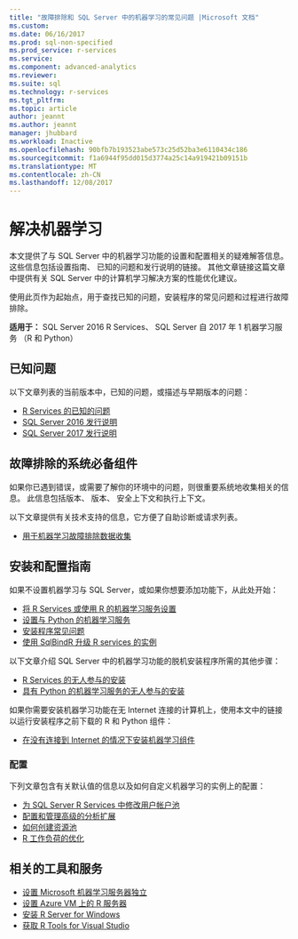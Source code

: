 ```yaml
---
title: "故障排除和 SQL Server 中的机器学习的常见问题 |Microsoft 文档"
ms.custom: 
ms.date: 06/16/2017
ms.prod: sql-non-specified
ms.prod_service: r-services
ms.service: 
ms.component: advanced-analytics
ms.reviewer: 
ms.suite: sql
ms.technology: r-services
ms.tgt_pltfrm: 
ms.topic: article
author: jeannt
ms.author: jeannt
manager: jhubbard
ms.workload: Inactive
ms.openlocfilehash: 90bfb7b193523abe573c25d52ba3e6110434c186
ms.sourcegitcommit: f1a6944f95dd015d3774a25c14a919421b09151b
ms.translationtype: MT
ms.contentlocale: zh-CN
ms.lasthandoff: 12/08/2017
---
```

# <a name="troubleshoot-machine-learning"></a>解决机器学习

本文提供了与 SQL Server 中的机器学习功能的设置和配置相关的疑难解答信息。 这些信息包括设置指南、 已知的问题和发行说明的链接。 其他文章链接这篇文章中提供有关 SQL Server 中的计算机学习解决方案的性能优化建议。

使用此页作为起始点，用于查找已知的问题，安装程序的常见问题和过程进行故障排除。

**适用于：** SQL Server 2016 R Services、 SQL Server 自 2017 年 1 机器学习服务 （R 和 Python）

## <a name="known-issues"></a>已知问题

以下文章列表的当前版本中，已知的问题，或描述与早期版本的问题：

+ [R Services 的已知的问题](../advanced-analytics/known-issues-for-sql-server-machine-learning-services.md)
+ [SQL Server 2016 发行说明](../sql-server/sql-server-2016-release-notes.md)
+ [SQL Server 2017 发行说明](../sql-server/sql-server-2017-release-notes.md)

## <a name="troubleshooting-prerequisites"></a>故障排除的系统必备组件

如果你已遇到错误，或需要了解你的环境中的问题，则很重要系统地收集相关的信息。 此信息包括版本、 版本、 安全上下文和执行上下文。

以下文章提供有关技术支持的信息，它方便了自助诊断或请求列表。

+ [用于机器学习故障排除数据收集](data-collection-ml-troubleshooting-process.md)

## <a name="setup-and-configuration-guides"></a>安装和配置指南

如果不设置机器学习与 SQL Server，或如果你想要添加功能下，从此处开始：

+ [将 R Services 或使用 R 的机器学习服务设置](../advanced-analytics/r/set-up-sql-server-r-services-in-database.md)
+ [设置与 Python 的机器学习服务](../advanced-analytics/python/setup-python-machine-learning-services.md)
+ [安装程序常见问题](../advanced-analytics/r/upgrade-and-installation-faq-sql-server-r-services.md)
+ [使用 SqlBindR 升级 R services 的实例](../advanced-analytics/r/use-sqlbindr-exe-to-upgrade-an-instance-of-sql-server.md)

以下文章介绍 SQL Server 中的机器学习功能的脱机安装程序所需的其他步骤：

+ [R Services 的无人参与的安装](../advanced-analytics/r/unattended-installs-of-sql-server-r-services.md) 
+ [具有 Python 的机器学习服务的无人参与的安装](../advanced-analytics/python/unattended-installs-of-sql-server-python-services.md)

如果你需要安装机器学习功能在无 Internet 连接的计算机上，使用本文中的链接以运行安装程序之前下载的 R 和 Python 组件：

+ [在没有连接到 Internet 的情况下安装机器学习组件](../advanced-analytics/r/installing-ml-components-without-internet-access.md)

### <a name="configuration"></a>配置

下列文章包含有关默认值的信息以及如何自定义机器学习的实例上的配置：

+ [为 SQL Server R Services 中修改用户帐户池](../advanced-analytics/r/modify-the-user-account-pool-for-sql-server-r-services.md)  
+ [配置和管理高级的分析扩展](../advanced-analytics/r/configure-and-manage-advanced-analytics-extensions.md)  
+ [如何创建资源池](r/how-to-create-a-resource-pool-for-r.md)
+ [R 工作负荷的优化](r/operationalizing-your-r-code.md)

## <a name="related-tools-and-services"></a>相关的工具和服务

+ [设置 Microsoft 机器学习服务器独立](../advanced-analytics/r/create-a-standalone-r-server.md)
+ [设置 Azure VM 上的 R 服务器](../advanced-analytics/r/provision-the-r-server-only-sql-server-2016-enterprise-vm-on-azure.md)
+ [安装 R Server for Windows](https://msdn.microsoft.com/microsoft-r/rserver-install-windows)
+ [获取 R Tools for Visual Studio](https://www.visualstudio.com/vs/rtvs/)
